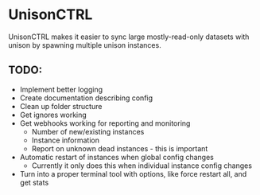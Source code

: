 # UnisonCTRL

UnisonCTRL makes it easier to sync large mostly-read-only datasets with unison by spawning multiple unison instances.

## TODO:
* Implement better logging
* Create documentation describing config
* Clean up folder structure
* Get ignores working
* Get webhooks working for reporting and monitoring
  * Number of new/existing instances
  * Instance information
  * Report on unknown dead instances - this is important
* Automatic restart of instances when global config changes
  * Currently it only does this when individual instance config changes
* Turn into a proper terminal tool with options, like force restart all,
  and get stats
